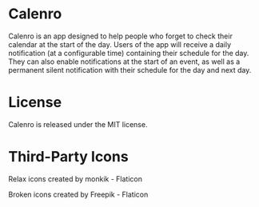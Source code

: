 # Calenro

Calenro is an app designed to help people who forget to check their calendar at the start of the day. Users of the app will receive a daily notification (at a configurable time) containing their schedule for the day. They can also enable notifications at the start of an event, as well as a permanent silent notification with their schedule for the day and next day.

# License

Calenro is released under the MIT license.

# Third-Party Icons

Relax icons created by monkik - Flaticon

Broken icons created by Freepik - Flaticon